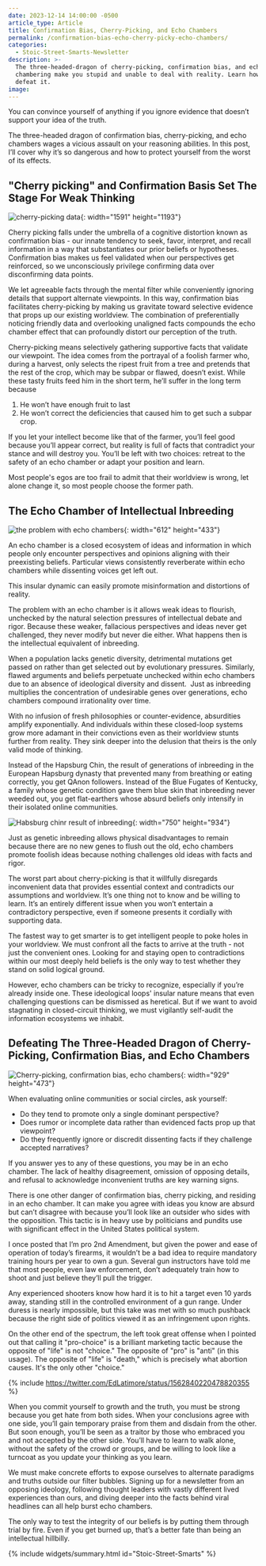 ```yaml
---
date: 2023-12-14 14:00:00 -0500
article_type: Article
title: Confirmation Bias, Cherry-Picking, and Echo Chambers
permalink: /confirmation-bias-echo-cherry-picky-echo-chambers/
categories:
  - Stoic-Street-Smarts-Newsletter
description: >-
  The three-headed-dragon of cherry-picking, confirmation bias, and echo
  chambering make you stupid and unable to deal with reality. Learn how to
  defeat it. 
image:
---
```

You can convince yourself of anything if you ignore evidence that doesn’t support your idea of the truth.

The three-headed dragon of confirmation bias, cherry-picking, and echo chambers wages a vicious assault on your reasoning abilities. In this post, I’ll cover why it’s so dangerous and how to protect yourself from the worst of its effects.

## "Cherry picking" and Confirmation Basis Set The Stage For Weak Thinking

![cherry-picking data](/assets/images/drafts/cherry-picking.jpeg){: width="1591" height="1193"}

Cherry picking falls under the umbrella of a cognitive distortion known as confirmation bias - our innate tendency to seek, favor, interpret, and recall information in a way that substantiates our prior beliefs or hypotheses. Confirmation bias makes us feel validated when our perspectives get reinforced, so we unconsciously privilege confirming data over disconfirming data points.

We let agreeable facts through the mental filter while conveniently ignoring details that support alternate viewpoints. In this way, confirmation bias facilitates cherry-picking by making us gravitate toward selective evidence that props up our existing worldview. The combination of preferentially noticing friendly data and overlooking unaligned facts compounds the echo chamber effect that can profoundly distort our perception of the truth.

Cherry-picking means selectively gathering supportive facts that validate our viewpoint. The idea comes from the portrayal of a foolish farmer who, during a harvest, only selects the ripest fruit from a tree and pretends that the rest of the crop, which may be subpar or flawed, doesn’t exist. While these tasty fruits feed him in the short term, he’ll suffer in the long term because

1. He won’t have enough fruit to last
2. He won’t correct the deficiencies that caused him to get such a subpar crop.

If you let your intellect become like that of the farmer, you’ll feel good because you’ll appear correct, but reality is full of facts that contradict your stance and will destroy you. You’ll be left with two choices: retreat to the safety of an echo chamber or adapt your position and learn.

Most people's egos are too frail to admit that their worldview is wrong, let alone change it, so most people choose the former path.

## The Echo Chamber of Intellectual Inbreeding

![the problem with echo chambers](/assets/images/drafts/echo-chamber.jpeg){: width="612" height="433"}

An echo chamber is a closed ecosystem of ideas and information in which people only encounter perspectives and opinions aligning with their preexisting beliefs. Particular views consistently reverberate within echo chambers while dissenting voices get left out.

This insular dynamic can easily promote misinformation and distortions of reality.

The problem with an echo chamber is it allows weak ideas to flourish, unchecked by the natural selection pressures of intellectual debate and rigor. Because these weaker, fallacious perspectives and ideas never get challenged, they never modify but never die either. What happens then is the intellectual equivalent of inbreeding.

When a population lacks genetic diversity, detrimental mutations get passed on rather than get selected out by evolutionary pressures. Similarly, flawed arguments and beliefs perpetuate unchecked within echo chambers due to an absence of ideological diversity and dissent.&nbsp; Just as inbreeding multiplies the concentration of undesirable genes over generations, echo chambers compound irrationality over time.

With no infusion of fresh philosophies or counter-evidence, absurdities amplify exponentially. And individuals within these closed-loop systems grow more adamant in their convictions even as their worldview stunts further from reality. They sink deeper into the delusion that theirs is the only valid mode of thinking.

Instead of the Hapsburg Chin, the result of generations of inbreeding in the European Hapsburg dynasty that prevented many from breathing or eating correctly, you get QAnon followers. Instead of the Blue Fugates of Kentucky, a family whose genetic condition gave them blue skin that inbreeding never weeded out, you get flat-earthers whose absurd beliefs only intensify in their isolated online communities.

![Habsburg chinr result of inbreeding](/assets/images/drafts/hapsburg-chin-meme.webp "Your intelligence starts looking like this"){: width="750" height="934"}

Just as genetic inbreeding allows physical disadvantages to remain because there are no new genes to flush out the old, echo chambers promote foolish ideas because nothing challenges old ideas with facts and rigor.

The worst part about cherry-picking is that it willfully disregards inconvenient data that provides essential context and contradicts our assumptions and worldview. It’s one thing not to know and be willing to learn. It’s an entirely different issue when you won’t entertain a contradictory perspective, even if someone presents it cordially with supporting data.

The fastest way to get smarter is to get intelligent people to poke holes in your worldview. We must confront all the facts to arrive at the truth - not just the convenient ones. Looking for and staying open to contradictions within our most deeply held beliefs is the only way to test whether they stand on solid logical ground.

However, echo chambers can be tricky to recognize, especially if you’re already inside one. These ideological loops' insular nature means that even challenging questions can be dismissed as heretical. But if we want to avoid stagnating in closed-circuit thinking, we must vigilantly self-audit the information ecosystems we inhabit.

## Defeating The Three-Headed Dragon of Cherry-Picking, Confirmation Bias, and Echo Chambers

![Cherry-picking, confirmation bias, echo chambers](/assets/images/drafts/three-headed-dragon-attacking.png "Forces of ignorance, unite!"){: width="929" height="473"}

When evaluating online communities or social circles, ask yourself:

* Do they tend to promote only a single dominant perspective?
* Does rumor or incomplete data rather than evidenced facts prop up that viewpoint?
* Do they frequently ignore or discredit dissenting facts if they challenge accepted narratives?&nbsp;

If you answer yes to any of these questions, you may be in an echo chamber. The lack of healthy disagreement, omission of opposing details, and refusal to acknowledge inconvenient truths are key warning signs.

There is one other danger of confirmation bias, cherry picking, and residing in an echo chamber. It can make you agree with ideas you know are absurd but can’t disagree with because you’ll look like an outsider who sides with the opposition. This tactic is in heavy use by politicians and pundits use with significant effect in the United States political system.

I once posted that I’m pro 2nd Amendment, but given the power and ease of operation of today’s firearms, it wouldn’t be a bad idea to require mandatory training hours per year to own a gun. Several gun instructors have told me that most people, even law enforcement, don’t adequately train how to shoot and just believe they’ll pull the trigger.&nbsp;

Any experienced shooters know how hard it is to hit a target even 10 yards away, standing still in the controlled environment of a gun range. Under duress is nearly impossible, but this take was met with so much pushback because the right side of politics viewed it as an infringement upon rights.

On the other end of the spectrum, the left took great offense when I pointed out that calling it "pro-choice" is a brilliant marketing tactic because the opposite of "life" is not "choice." The opposite of "pro" is "anti" (in this usage). The opposite of "life" is "death," which is precisely what abortion causes. It's the only other "choice."

{% include https://twitter.com/EdLatimore/status/1562840220478820355 %}

When you commit yourself to growth and the truth, you must be strong because you get hate from both sides. When your conclusions agree with one side, you’ll gain temporary praise from them and disdain from the other. But soon enough, you’ll be seen as a traitor by those who embraced you and not accepted by the other side. You’ll have to learn to walk alone, without the safety of the crowd or groups, and be willing to look like a turncoat as you update your thinking as you learn.

We must make concrete efforts to expose ourselves to alternate paradigms and truths outside our filter bubbles. Signing up for a newsletter from an opposing ideology, following thought leaders with vastly different lived experiences than ours, and diving deeper into the facts behind viral headlines can all help burst echo chambers.&nbsp;

The only way to test the integrity of our beliefs is by putting them through trial by fire. Even if you get burned up, that’s a better fate than being an intellectual hillbilly.

{% include widgets/summary.html id="Stoic-Street-Smarts" %}